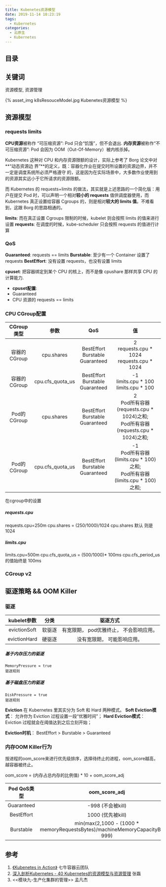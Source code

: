 ```yaml
---
title: Kubenetes资源模型
date: 2019-11-14 10:23:19
tags:
  - Kubernetes
categories: 
  - 云原生
  - Kubernetes 
---
```


<p></p>
<!-- more -->

## 目录
<!-- toc -->



## 关键词
资源模型, 资源管理

{% asset_img   k8sResouceModel.jpg   Kubenetes资源模型  %}

##  资源模型
###  requests limits
**CPU资源**被称作 “可压缩资源”: Pod 只会“饥饿”，但不会退出.
**内存资源**被称作“不可压缩资源”: Pod 会因为 OOM（Out-Of-Memory）被内核杀掉。

Kubernetes 这种对 CPU 和内存资源限额的设计，实际上参考了 Borg 论文中对**“动态资源边
界”**的定义，既：容器化作业在提交时所设置的资源边界，并不一定是调度系统所必须严格遵守
的，这是因为在实际场景中，大多数作业使用到的资源其实远小于它所请求的资源限额。

而 Kubernetes 的 requests+limits 的做法，其实就是上述思路的一个简化版：用户在提交
Pod 时，可以声明一个相对**较小的 requests** 值供调度器使用，而 Kubernetes 真正设置给容器
Cgroups 的，则是相对**较大的 limits 值**。不难看到，这跟 Borg 的思路相通的。

**limits**: 而在真正设置 Cgroups 限制的时候，kubelet 则会按照 limits 的值来进行设置
**requests**: 在调度的时候，kube-scheduler 只会按照 requests 的值进行计算


###  QoS

**Guaranteed**:  requests == limits
**Burstable**:  至少有一个 Container 设置了 requests
**BestEffort**:  没有设置 requests，也没有设置 limits


**cpuset**: 把容器绑定到某个 CPU 的核上，而不是像 cpushare 那样共享 CPU 的计算能力.
+ **cpuset配置**: 
+ Guaranteed
+ CPU 资源的 requests == limits

###  CPU CGroup配置 

CGroup类型    |  参数  |   QoS  | 值
:-:|:-:|:-:|:-:
容器的CGroup  | cpu.shares | BestEffort <br> Burstable <br> Guaranteed | 2  <br> requests.cpu * 1024 <br> requests.cpu * 1024
容器的CGroup  | cpu.cfs_quota_us | BestEffort <br> Burstable <br> Guaranteed | -1 <br> limits.cpu * 100 <br> limits.cpu * 100 
Pod的CGroup  | cpu.shares | BestEffort <br> Burstable <br> Guaranteed | 2 <br> Pod所有容器(requests.cpu * 1024)之和; <br> Pod所有容器(requests.cpu * 1024)之和;
Pod的CGroup  | cpu.cfs_quota_us | BestEffort <br> Burstable <br> Guaranteed | -1 <br> Pod所有容器(limits.cpu * 100)之和; <br> Pod所有容器(limits.cpu * 100)之和;


在cgroup中的设置
##### requests.cpu
requests.cpu=250m
cpu.shares = (250/1000)/1024 
cpu.shares 默认 则是 1024

##### limits.cpu 
limits.cpu=500m
cpu.cfs_quota_us =  (500/1000)* 100ms
cpu.cfs_period_us 的值始终是 100ms


###  CGroup v2


##  驱逐策略 && OOM Killer
###  驱逐
kubelet参数  |  分类 | 驱逐方式
:-:|:-:|:-:
evictionSoft | 软驱逐 |  有宽限期， pod优雅终止， 不会影响应用。
evictionHard | 硬驱逐 | 没有宽限期， 可能影响应用。

##### 基于内存压力的驱逐
    MemoryPressure = true
    驱逐规则

##### 基于磁盘压力的驱逐
    DiskPressure = true
    驱逐规则

**Eviction** 在 Kubernetes 里其实分为 Soft 和 Hard 两种模式。
**Soft Eviction模式**： 允许你为 Eviction 过程设置一段“优雅时间”；
**Hard Eviction模式**： Eviction 过程就会在阈值达到之后立刻开始；

**Eviction时机**：
BestEffort > Burstable > Guaranteed


###  内存OOM Killer行为
按进程的oom_score来进行优先级排序，选择待终止的进程，oom_score越高， 越容器被终止。

oom_score = (内存占总内存的比例值) * 10 + oom_score_adj

Pod QoS类型    |  oom_score_adj 
:-:|:-:
Guaranteed    |  -998 (不会被kill)
BestEffort    |  1000 (优先被kill)
Burstable     |  min(max(2,1000 - (1000 * memoryRequestsBytes)/machineMemoryCapacityBytes), 999)


## 参考
1. [《Kubenetes in Action》](http://product.dangdang.com/26439199.html?ref=book-65152-9168_1-529800-3)  七牛容器云团队
2. [深入剖析Kubernetes - 40  Kubernetes的资源模型与资源管理]() 张磊
3. <<模块九-生产化集群的管理>> 孟凡杰 





